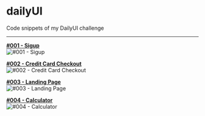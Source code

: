# dailyUI
Code snippets of my DailyUI challenge
****

**[#001 - Sigup](https://github.com/mycnlz/dailyUI/tree/master/001)**   
![#001 - Sigup](https://github.com/mycnlz/dailyUI/blob/master/global/img/Proj_DailyUI_001.png)  

**[#002 - Credit Card Checkout](https://github.com/mycnlz/dailyUI/tree/master/002)**   
![#002 - Credit Card Checkout](https://github.com/mycnlz/dailyUI/blob/master/global/img/Proj_DailyUI_002.png)  

**[#003 - Landing Page](https://github.com/mycnlz/dailyUI/tree/master/003)**   
![#003 - Landing Page](https://github.com/mycnlz/dailyUI/blob/master/global/img/Proj_DailyUI_003.png)  

**[#004 - Calculator](https://github.com/mycnlz/dailyUI/tree/master/004)**   
![#004 - Calculator](https://github.com/mycnlz/dailyUI/blob/master/global/img/Proj_DailyUI_004.png)    
